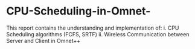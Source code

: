 # CPU-Scheduling-in-Omnet-
This report contains the understanding and implementation of:
i. CPU Scheduling algorithms (FCFS, SRTF)
ii. Wireless Communication between Server and Client in Omnet++
